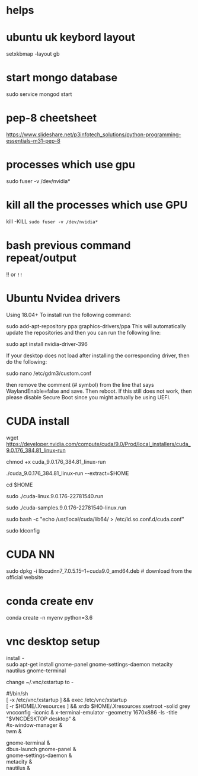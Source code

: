 # helps

# ubuntu uk keybord layout
setxkbmap -layout gb  

# start mongo database
sudo service mongod start

# pep-8 cheetsheet
https://www.slideshare.net/p3infotech_solutions/python-programming-essentials-m31-pep-8

# processes which use gpu
sudo fuser -v /dev/nvidia*
# kill all the processes which use GPU
kill -KILL `sudo fuser -v /dev/nvidia*`

# bash previous command repeat/output
!! or `!!`



# Ubuntu Nvidea drivers
Using 18.04+ To install run the following command:

sudo add-apt-repository ppa:graphics-drivers/ppa
This will automatically update the repositories and then you can run the following line:

sudo apt install nvidia-driver-396

If your desktop does not load after installing the corresponding driver, then do the following:

sudo nano /etc/gdm3/custom.conf

then remove the comment (# symbol) from the line that says
WaylandEnable=false and save. Then reboot. If this still does not work, then please disable Secure Boot since you might actually be using UEFI.

# CUDA install
wget https://developer.nvidia.com/compute/cuda/9.0/Prod/local_installers/cuda_9.0.176_384.81_linux-run

chmod +x cuda_9.0.176_384.81_linux-run

./cuda_9.0.176_384.81_linux-run --extract=$HOME

cd $HOME

sudo ./cuda-linux.9.0.176-22781540.run

sudo ./cuda-samples.9.0.176-22781540-linux.run

sudo bash -c "echo /usr/local/cuda/lib64/ > /etc/ld.so.conf.d/cuda.conf"

sudo ldconfig

# CUDA NN

sudo dpkg -i libcudnn7_7.0.5.15–1+cuda9.0_amd64.deb # download from the official website

# conda create env
conda create -n myenv python=3.6

# vnc desktop setup

install -  
sudo apt-get install gnome-panel gnome-settings-daemon metacity nautilus gnome-terminal  

change ~/.vnc/xstartup to -  

#!/bin/sh  
[ -x /etc/vnc/xstartup ] && exec /etc/vnc/xstartup  
[ -r $HOME/.Xresources ] && xrdb $HOME/.Xresources  
xsetroot -solid grey  
vncconfig -iconic &  
x-terminal-emulator -geometry 1670x886 -ls -title "$VNCDESKTOP desktop" &  
#x-window-manager &  
twm &


gnome-terminal &  
dbus-launch gnome-panel &  
gnome-settings-daemon &  
metacity &  
nautilus &  


